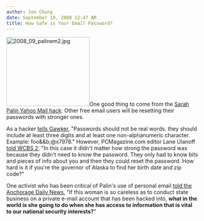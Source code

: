 ```yaml
---
author: Jen Chung
date: September 19, 2008 12:47 AM
title: How Safe is Your Email Password?
---
```


<p><img alt="2008_09_palinem2.jpg" src="https://web.archive.org/web/20111117124226im_/http://gothamist.com/attachments/jen/2008_09_palinem2.jpg" width="218" height="182" class="left">One good thing to come from the <a href="https://web.archive.org/web/20111117124226/http://gothamist.com/2008/09/18/well_when_your_use_of_yahoo_mail_is.php">Sarah Palin Yahoo Mail hack</a>: Other free email users will be resetting their passwords with stronger ones.  </p>

<p>As a hacker <a href="https://web.archive.org/web/20111117124226/http://gawker.com/5051974/hacker-from-that-times-story-on-palin-emails-i-wish-theyd-done-it-properly">tells Gawker</a>,  &quot;Passwords should not be real words. they should include at least three digits and at least one non-alphanumeric character. Example: foo&amp;&amp;b;@x7978.&quot;  However, PCMagazine.com editor Lane Ulanoff <a href="https://web.archive.org/web/20111117124226/http://wcbstv.com/consumer/e.mail.hacking.2.820768.html">told WCBS 2</a>, &quot;In this case it didn&apos;t matter how strong the password was because they didn&apos;t need to know the password. They only had to know bits and pieces of info about you and then they could reset the password.  How hard is it if you&apos;re the governor of Alaska to find her birth date and zip code?&quot; </p>

<p>One activist who has been critical of Palin&apos;s use of personal email <a href="https://web.archive.org/web/20111117124226/http://www.adn.com/sarah-palin/story/529606.html">told the Anchorage Daily News</a>, &quot;If this woman is so careless as to conduct state business on a private e-mail account that has been hacked into, <strong>what in the world is she going to do when she has access to information that is vital to our national security interests?</strong>&quot;  </p>